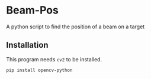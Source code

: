 # Beam-Pos
A python script to find the position of a beam on a target

## Installation

This program needs `cv2` to be installed.

```bash
pip install opencv-python
```
